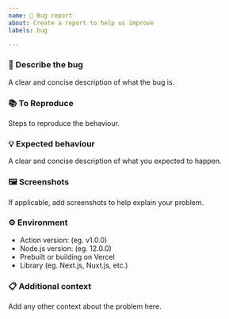 ```yaml
---
name: 🐛 Bug report
about: Create a report to help us improve
labels: bug

---
```


### 🐞 Describe the bug

A clear and concise description of what the bug is.

### 📚 To Reproduce

Steps to reproduce the behaviour.

### 💡 Expected behaviour

A clear and concise description of what you expected to happen.

### 🖼️ Screenshots

If applicable, add screenshots to help explain your problem.

### ⚙️ Environment

- Action version: (eg. v1.0.0)
- Node.js version: (eg. 12.0.0)
- Prebuilt or building on Vercel
- Library (eg. Next.js, Nuxt.js, etc.)

### 📋 Additional context

Add any other context about the problem here.
